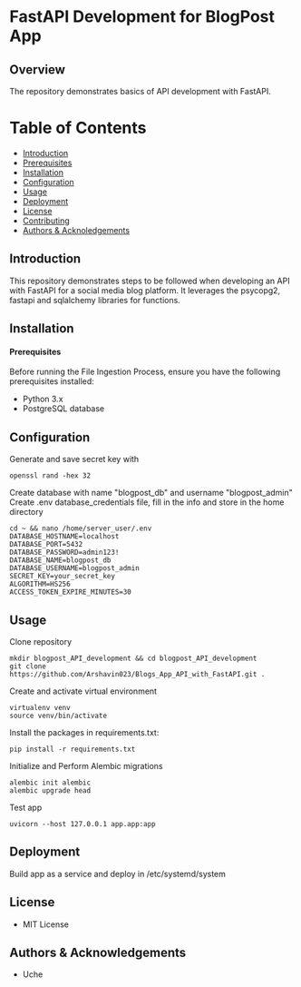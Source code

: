 # FastAPI Development for BlogPost App
## Overview
The repository demonstrates basics of API development with FastAPI.

# Table of Contents
- [Introduction](#introduction)
- [Prerequisites](#prerequisites)
- [Installation](#installation)
- [Configuration](#configuration)
- [Usage](#usage)
- [Deployment](#deployment)
- [License](#license)
- [Contributing](#contributing)  
- [Authors & Acknoledgements](#authors_and_acknowledgments)

## Introduction <a name="introduction"></a>
This repository demonstrates steps to be followed when developing an API with FastAPI for a social media blog platform. It leverages the psycopg2, fastapi and sqlalchemy libraries for functions.

## Installation <a name="installation"></a>
#### Prerequisites <a name="prerequisites"></a>
Before running the File Ingestion Process, ensure you have the following prerequisites installed:
- Python 3.x
- PostgreSQL database

## Configuration <a name="configuration"></a>
Generate and save secret key with 
```
openssl rand -hex 32
```
Create database with name "blogpost_db" and username "blogpost_admin"
Create .env database_credentials file, fill in the info and store in the home directory
```
cd ~ && nano /home/server_user/.env
DATABASE_HOSTNAME=localhost
DATABASE_PORT=5432
DATABASE_PASSWORD=admin123!
DATABASE_NAME=blogpost_db
DATABASE_USERNAME=blogpost_admin
SECRET_KEY=your_secret_key
ALGORITHM=HS256
ACCESS_TOKEN_EXPIRE_MINUTES=30
```


## Usage <a name="usage"></a>
Clone repository
```
mkdir blogpost_API_development && cd blogpost_API_development
git clone https://github.com/Arshavin023/Blogs_App_API_with_FastAPI.git .
```
Create and activate virtual environment
```
virtualenv venv 
source venv/bin/activate
```
Install the packages in requirements.txt:
```
pip install -r requirements.txt
```
Initialize and Perform Alembic migrations
``` 
alembic init alembic
alembic upgrade head
```

Test app
``` 
uvicorn --host 127.0.0.1 app.app:app
```

## Deployment <a name="deployment"></a>
Build app as a service and deploy in /etc/systemd/system

## License <a name="license"></a>
- MIT License

## Authors & Acknowledgements <a name="authors_and_acknowledgments"></a>
- Uche 



